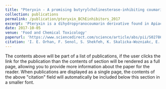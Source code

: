 ```yaml
---
title: "Pteryxin - A promising butyrylcholinesterase-inhibiting coumarin derivative from Mutellina purpurea."
collection: publications
permalink: /publication/pteryxin_BChEinhibitors_2017
excerpt: 'Pteryxin is a dihydropyranocoumarin derivative found in Apiaceae family. In this study, pteryxin, which was previously isolated from the fruits of Mutellina purpurea, was investigated for its inhibitory potential against acetylcholinesterase (AChE) and butyrylcholinesterase (BChE), which are the key enzymes in the pathology of Alzheimer's disease (AD). The compound was tested in vitro using ELISA microplate reader at 100 μg/ml and found to cause 9.30 ± 1.86% and 91.62 ± 1.53% inhibition against AChE and BChE, respectively. According to our results, pteryxin (IC50 = 12.96 ± 0.70 μg/ml) was found to be a more active inhibitor of BChE than galanthamine (IC50 = 22.16 ± 0.91 μg/ml; 81.93± 2.52% of inhibition at 100 μg/ml). Further study on pteryxin using molecular docking experiments revealed different possible binding modes with both polar and hydrophobic interactions inside the binding pocket of BChE. Top docking solution points out to the formation of two hydrogen bonds with the catalytic residues S198 and H438 of BChE as well as a strong pi-pi stacking with W231.'
date: 2017-10-05
venue: 'Food and Chemical Toxicology'
paperurl: 'https://www.sciencedirect.com/science/article/abs/pii/S0278691517301096'
citation: 'I. E. Orhan, F. Senol, S. Shekfeh, K. Skalicka-Wozniakc, E. Banoglu, Pteryxin - A promising butyrylcholinesterase-inhibiting coumarin derivative from Mutellina purpurea. 2017, Food. Chem. Tox., 109, 970-974.'
---
```


The contents above will be part of a list of publications, if the user clicks the link for the publication than the contents of section will be rendered as a full page, allowing you to provide more information about the paper for the reader. When publications are displayed as a single page, the contents of the above "citation" field will automatically be included below this section in a smaller font.

